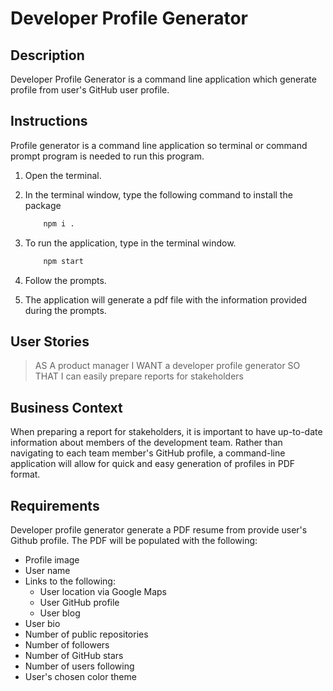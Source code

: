 # Developer Profile Generator

## Description

Developer Profile Generator is a command line application which generate profile from user's GitHub user profile.

## Instructions

Profile generator is a command line application so terminal or command prompt program is needed to run this program.

1. Open the terminal.
2. In the terminal window, type the following command to install the package

    ```sh
        npm i .
    ```

3. To run the application, type in the terminal window.

    ```sh
        npm start
    ```

4. Follow the prompts.
5. The application will generate a pdf file with the information provided during the prompts. 

## User Stories

> AS A product manager
> I WANT a developer profile generator
> SO THAT I can easily prepare reports for stakeholders

## Business Context

When preparing a report for stakeholders, it is important to have up-to-date information about members of the development team. Rather than navigating to each team member's GitHub profile, a command-line application will allow for quick and easy generation of profiles in PDF format.

## Requirements

Developer profile generator generate a PDF resume from provide user's Github profile. The PDF will be populated with the following:

* Profile image
* User name
* Links to the following:
  * User location via Google Maps
  * User GitHub profile
  * User blog
* User bio
* Number of public repositories
* Number of followers
* Number of GitHub stars
* Number of users following
* User's chosen color theme
